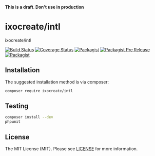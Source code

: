 **This is a draft. Don't use in production**

# ixocreate/intl

ixocreate/intl

[![Build Status](https://travis-ci.com/ixocreate/intl.svg?branch=master)](https://travis-ci.com/ixocreate/intl)
[![Coverage Status](https://coveralls.io/repos/github/ixocreate/intl/badge.svg?branch=develop)](https://coveralls.io/github/ixocreate/intl?branch=develop)
[![Packagist](https://img.shields.io/packagist/v/ixocreate/intl.svg)](https://packagist.org/packages/ixocreate/intl)
[![Packagist Pre Release](https://img.shields.io/packagist/vpre/ixocreate/intl.svg)](https://packagist.org/packages/ixocreate/intl)
[![Packagist](https://img.shields.io/packagist/l/ixocreate/intl.svg)](https://packagist.org/packages/ixocreate/intl)

## Installation

The suggested installation method is via composer:

```sh
composer require ixocreate/intl
```

## Testing

```sh
composer install --dev
phpunit
```

## License

The MIT License (MIT). Please see [LICENSE](LICENSE) for more information.
